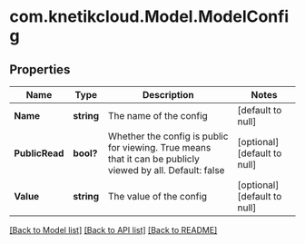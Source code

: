 # com.knetikcloud.Model.ModelConfig
## Properties

Name | Type | Description | Notes
------------ | ------------- | ------------- | -------------
**Name** | **string** | The name of the config | [default to null]
**PublicRead** | **bool?** | Whether the config is public for viewing. True means that it can be publicly viewed by all. Default: false | [optional] [default to null]
**Value** | **string** | The value of the config | [optional] [default to null]

[[Back to Model list]](../README.md#documentation-for-models) [[Back to API list]](../README.md#documentation-for-api-endpoints) [[Back to README]](../README.md)

